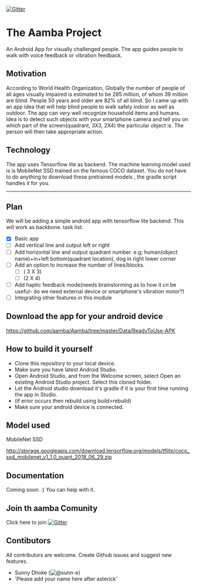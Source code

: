  [![Gitter](https://badges.gitter.im/The-Amba-Project/community.svg)](https://gitter.im/The-Amba-Project/community?utm_source=badge&utm_medium=badge&utm_campaign=pr-badge)
 
# The Aamba Project

An Android App for visually challenged people. The app guides people to walk with voice feedback or vibration feedback. 

## Motivation 

According to World Health Organization, Globally the number of people of all ages visually impaired is estimated to be 285 million, of whom 39 million are blind. People 50 years and older are 82% of all blind. 
So I came up with an app idea that will help blind people to walk safely indoor as well as outdoor. 
The app can very well recognize household items and humans. Idea is to detect such objects with your smartphone camera and tell you on which part of the screen(quadrant, 3X3, 2X4) the particular object is. The person will then take appropriate action. 

## Technology

The app uses Tensorflow lite as backend. The machine learning model used is 
is MobileNet SSD trained on the famous COCO dataset. You do not have to do anything to download these pretrained models 
, the gradle script handles it for you. 

---

## Plan

We will be adding a simple android app with tensorflow lite backend. This will work as backbone. 
task list:
- [x] Basic app
- [ ] Add vertical line and output left or right
- [ ] Add horizontal line and output quadrant number. e.g; human(object name)+in+left bottom(quadrant location), dog in right lower corner
- [ ] Add  an option to increase the number of lines/blocks.  
    - [ ] ( 3 X 3)
   - [ ] (2 X 4)
- [ ] Add haptic feedback mode(needs brainstorming as to how it cn be useful- do we need external device or smartphone's vibration motor?)
- [ ] Integrating other features in this module

## Download the app for your android device

https://github.com/aamba/Aamba/tree/master/Data/ReadyToUse-APK

## How to build it yourself

* Clone this repository to your local device.
* Make sure you have latest Android Studio.
* Open Android Studio, and from the Welcome screen, select Open an existing Android Studio project. Select this cloned folder.
* Let the Android studio download it's gradle if it is your first time running the app in Studio.
* (if error occurs then rebuild using build>rebuild)
* Make sure your android device is connected.

## Model used

MobileNet SSD

http://storage.googleapis.com/download.tensorflow.org/models/tflite/coco_ssd_mobilenet_v1_1.0_quant_2018_06_29.zip

## Documentation

Coming soon. :)
You can help with it.

## Join th aamba Comunity

Click here to join [![Gitter](https://img.shields.io/gitter/room/sunn-e/aamba.svg?style=for-the-badge)](https://gitter.im/The-Amba-Project/community?utm_source=badge&utm_medium=badge&utm_campaign=pr-badge)

## Contibutors

All contributors are welcome. Create Github issues and suggest new features. 

* Sunny Dhoke (![@sunn-e](https://github.com/sunn-e))
* 'Please add your name here after asterick'

[](https://www.draw.io/?lightbox=1&highlight=0000ff&edit=_blank&layers=1&nav=1&title=Untitled%20Diagram.drawio#RrZRNb6MwEIZ%2FDcdKgPPRPSZpyaqrPUVqpd5cPMVWDIMcpyT99TsOQ4DQlbbScsF%2Bxp7xvK8hEpvytHWy1r9RgY3SWJ0i8RClaRKnM3oFcm7JfJG0oHBG8aIe7MwndDuZHo2Cw2ihR7Te1GOYY1VB7kdMOofNeNk72nHVWhYwAbtc2il9Mcrrlt7P457%2FBFPornISc6SU3WIGBy0VNgMkHiOxcYi%2BHZWnDdggXqdLuy%2F7S%2FR6MAeV%2F5cNDz%2F05%2BtKwzbDff58ePqln1Z3aZvlQ9ojN8yH9edOAcpCYtNkTR3UAeYWj5R03WjjYVfLPMCG%2FCemfWlpltDw3Vi7QYvukkcIkdFDvHBSGTr0ILbM4vgSmzbFfX6A83AaIG5yC1iCd2dawtG084Zv3PUqNb1%2F6YKZHnp3z1DynSmuuXtZacDKfkNlMVFZyvJNTqSmDv1Yw4N3uIdOqQoruBGWkbSmqII1pBsQXwe9DF3jFQdKo1Qo86VpDo%2BVgtBBfK3Z3fZlKIiV509zPuP5wL0sY2etfAO7lvm%2BuGS8OeN%2F8FYkN94u5hNvk9kX3i6%2Fby1N%2B4%2FzEhv84sTjHw%3D%3D)
